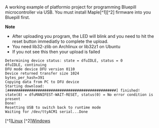 A working example of platformio project for programming Bluepill microcontroller via USB. You must install Maple[^1][^2] firmware into you Bluepill first.

**Note**
* After uploading you program, the LED will blink and you need to hit the reset button immediatly to complete the upload.
* You need lib32-zlib on Archlinux or lib32z1 on Ubuntu
* If you not see this then your upload is failed
```
Determining device status: state = dfuIDLE, status = 0
dfuIDLE, continuing
DFU mode device DFU version 0110
Device returned transfer size 1024
bytes_per_hash=391
Copying data from PC to DFU device
Starting download: [##################################################] finished!
state(8) = dfuMANIFEST-WAIT-RESET, status(0) = No error condition is present
Done!
Resetting USB to switch back to runtime mode
Waiting for /dev/ttyACM1 serial...Done
```
[^1][Linux](https://sites.google.com/view/makeriot2020/home/tutorials/stm32-blue-pill/using-native-usb-port-on-stm32-blue-pill)
[^2][Windows](https://circuitdigest.com/microcontroller-projects/programming-stm32f103c8-board-using-usb-port)

